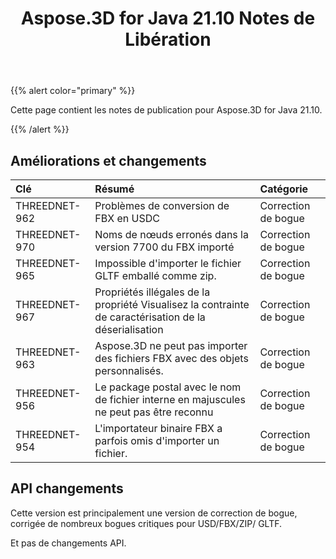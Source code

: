 ﻿---
title: Aspose.3D for Java 21.10 Notes de Libération
type: docs
weight: 3
url: /fr/java/aspose-3d-for-java-21-10-release-notes/
---
{{% alert color="primary" %}}

Cette page contient les notes de publication pour Aspose.3D for Java 21.10.

{{% /alert %}}
## **Améliorations et changements**

|**Clé**|**Résumé**|**Catégorie**|
|:- |:- |:- |
|THREEDNET-962 |Problèmes de conversion de FBX en USDC|Correction de bogue|
|THREEDNET-970 |Noms de nœuds erronés dans la version 7700 du FBX importé|Correction de bogue|
|THREEDNET-965 |Impossible d'importer le fichier GLTF emballé comme zip.|Correction de bogue|
|THREEDNET-967 |Propriétés illégales de la propriété Visualisez la contrainte de caractérisation de la déserialisation|Correction de bogue|
|THREEDNET-963 |Aspose.3D ne peut pas importer des fichiers FBX avec des objets personnalisés.|Correction de bogue|
|THREEDNET-956 |Le package postal avec le nom de fichier interne en majuscules ne peut pas être reconnu|Correction de bogue|
|THREEDNET-954 |L'importateur binaire FBX a parfois omis d'importer un fichier.|Correction de bogue|


## API changements ##

Cette version est principalement une version de correction de bogue, corrigée de nombreux bogues critiques pour USD/FBX/ZIP/ GLTF.

Et pas de changements API.